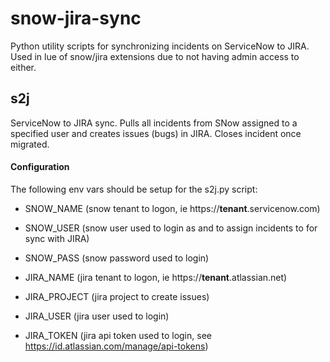 # snow-jira-sync
Python utility scripts for synchronizing incidents on ServiceNow to JIRA. Used in lue of snow/jira extensions due to not having admin access to either.

## s2j
ServiceNow to JIRA sync. Pulls all incidents from SNow assigned to a specified user and creates issues (bugs) in JIRA. Closes incident once migrated.

#### Configuration
The following env vars should be setup for the s2j.py script:
* SNOW_NAME (snow tenant to logon, ie https://**tenant**.servicenow.com)
* SNOW_USER (snow user used to login as and to assign incidents to for sync with JIRA)
* SNOW_PASS (snow password used to login)

* JIRA_NAME (jira tenant to logon, ie https://**tenant**.atlassian.net)
* JIRA_PROJECT (jira project to create issues)
* JIRA_USER (jira user used to login)
* JIRA_TOKEN (jira api token used to login, see https://id.atlassian.com/manage/api-tokens)
